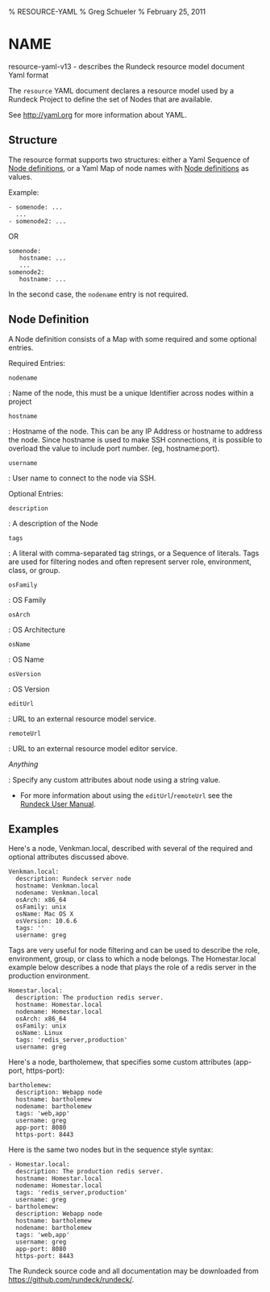 % RESOURCE-YAML 
% Greg Schueler
% February 25, 2011

# NAME

resource-yaml-v13 - describes the Rundeck resource model document Yaml format

The `resource` YAML document declares a resource model used by a Rundeck Project to define the set of Nodes that are available.

See <http://yaml.org> for more information about YAML.

## Structure

The resource format supports two structures: either a Yaml Sequence of [Node definitions](#node-definition), or a Yaml Map of node names with [Node definitions](#node-definition) as values.

Example:

~~~~~~~~ {.yaml}
- somenode: ...
  ...
- somenode2: ...
~~~~~~~~ 

OR

~~~~~~~~ {.yaml}
somenode:
   hostname: ...
   ...
somenode2:
   hostname: ...
~~~~~~~~ 

In the second case, the `nodename` entry is not required.

## Node Definition

A Node definition consists of a Map with some required and some optional entries.

Required Entries:

`nodename`

:    Name of the node, this must be a unique Identifier across nodes within a project

`hostname`

:    Hostname of the node.  This can be any IP Address or hostname to address the node.
     Since hostname is used to make SSH connections, it is possible to overload the value
     to include port number. (eg, hostname:port).

`username`

:    User name to connect to the node via SSH.

Optional Entries:

`description`

:    A description of the Node

`tags`

:    A literal with comma-separated tag strings, or a Sequence of literals. Tags are used for filtering nodes and often represent server role, environment, class, or group.

`osFamily`

:    OS Family

`osArch`

:    OS Architecture

`osName`

:    OS Name

`osVersion`

:    OS Version

`editUrl`

:    URL to an external resource model service.

`remoteUrl`

:    URL to an external resource model editor service.

*Anything*

:    Specify any custom attributes about node using a string value.

* For more information about using the `editUrl`/`remoteUrl` see the [Rundeck User Manual](../administration/managing-node-sources.html#resource-editor).

## Examples

Here's a node, Venkman.local, described with several of the required and optional
attributes discussed above.

~~~~~~~~ {.yaml}
Venkman.local:
  description: Rundeck server node
  hostname: Venkman.local
  nodename: Venkman.local
  osArch: x86_64
  osFamily: unix
  osName: Mac OS X
  osVersion: 10.6.6
  tags: ''
  username: greg
~~~~~~~~ 

Tags are very useful for node filtering and can be used
to describe the role, environment, group, or class to which a node belongs.
The Homestar.local example below describes a node that plays the role of a redis server in the
production environment. 

~~~~~~~~ {.yaml}
Homestar.local:
  description: The production redis server.
  hostname: Homestar.local
  nodename: Homestar.local
  osArch: x86_64
  osFamily: unix
  osName: Linux
  tags: 'redis_server,production'
  username: greg
~~~~~~~~ 

Here's a node, bartholemew, that specifies some custom attributes (app-port, https-port):

~~~~~~~~ {.yaml}
bartholemew:
  description: Webapp node
  hostname: bartholemew
  nodename: bartholemew
  tags: 'web,app'
  username: greg
  app-port: 8080
  https-port: 8443
~~~~~~~~ 

Here is the same two nodes but in the sequence style syntax:

~~~~~~~~ {.yaml}
- Homestar.local:
  description: The production redis server.
  hostname: Homestar.local
  nodename: Homestar.local
  tags: 'redis_server,production'
  username: greg
- bartholemew:
  description: Webapp node
  hostname: bartholemew
  nodename: bartholemew
  tags: 'web,app'
  username: greg
  app-port: 8080
  https-port: 8443
~~~~~~~~ 


The Rundeck source code and all documentation may be downloaded from
<https://github.com/rundeck/rundeck/>.
